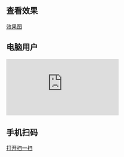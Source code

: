 
## 查看效果
[效果图](https://github.com/sulishibaobei/searchCity/blob/master/images/20180704-1.gif)

## 电脑用户
![请在手机端模式下查看此页面](http://www.sulishibaobei.com/searchCity/chooseCity.html)

## 手机扫码
[打开扫一扫](https://github.com/sulishibaobei/searchCity/blob/master/images/look.png)
